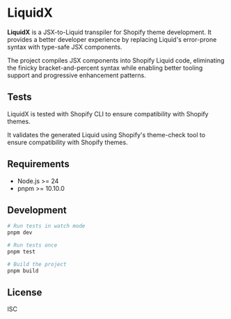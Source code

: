 # LiquidX

**LiquidX** is a JSX-to-Liquid transpiler for Shopify theme development. It provides a better developer experience by replacing Liquid's error-prone syntax with type-safe JSX components.

The project compiles JSX components into Shopify Liquid code, eliminating the finicky bracket-and-percent syntax while enabling better tooling support and progressive enhancement patterns. 


## Tests
LiquidX is tested with Shopify CLI to ensure compatibility with Shopify themes.

It validates the generated Liquid using Shopify's theme-check tool to ensure compatibility with Shopify themes.

## Requirements

- Node.js >= 24
- pnpm >= 10.10.0

## Development

```bash
# Run tests in watch mode
pnpm dev

# Run tests once
pnpm test

# Build the project
pnpm build
```

## License

ISC